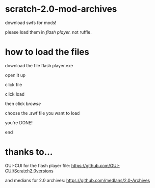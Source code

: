 # scratch-2.0-mod-archives
download swfs for mods!

please load them in _flash player._ not ruffle.

# how to load the files
download the file flash player.exe

open it up

click file

click load

then click _browse_

choose the .swf file you want to load

you're DONE!

end

# thanks to...

GUI-CUI for the flash player file: https://github.com/GUI-CUI/Scratch2.0versions

and medians for 2.0 archives: https://github.com/medlans/2.0-Archives
